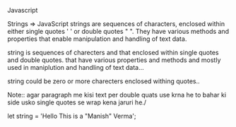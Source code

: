 Javascript

Strings  => JavaScript strings are sequences of characters, enclosed within either single quotes ' ' or double quotes " ". They have various methods and properties that enable manipulation and handling of text data.


string is sequences of charecters and that enclosed within  single quotes and double quotes.
that have various properties and methods  and mostly used in maniplution  and handling of text data...


string could be  zero or more charecters  enclosed withing quotes..

Note:: agar paragraph me kisi text per double quats use krna he to bahar ki side usko single quotes se wrap kena jaruri he./


let string  = 'Hello This is a "Manish" Verma';
